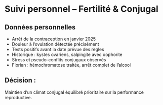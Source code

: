 # Suivi personnel – Fertilité & Conjugal

## Données personnelles
- Arrêt de la contraception en janvier 2025
- Douleur à l’ovulation détectée précisément
- Tests positifs avant la date prévue des règles
- Historique : kystes ovariens, salpingite avec oophorite
- Stress et pseudo-conflits conjugaux observés
- Florian : hémochromatose traitée, arrêt complet de l’alcool

## Décision :
Maintien d’un climat conjugal équilibré prioritaire sur la performance reproductive.
